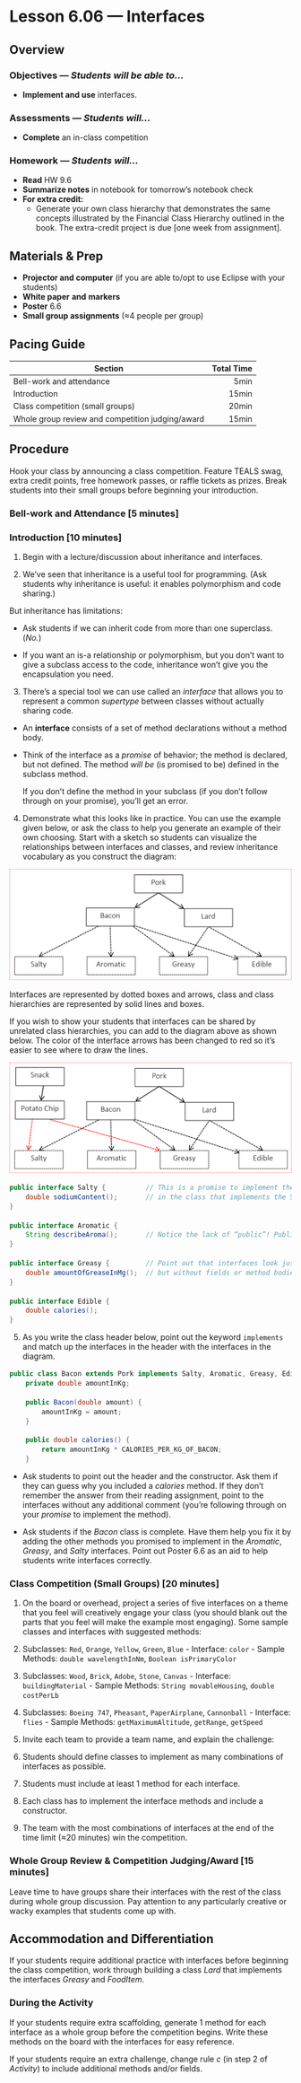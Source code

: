 Lesson 6.06 — Interfaces
====================================================================================================

Overview
--------
### Objectives — _Students will be able to…_
- **Implement and use** interfaces.

### Assessments — _Students will…_
- **Complete** an in-class competition

### Homework — _Students will…_
- **Read** HW 9.6
- **Summarize notes** in notebook for tomorrow’s notebook check
- **For extra credit:**
  - Generate your own class hierarchy that demonstrates the same concepts illustrated by the
    Financial Class Hierarchy outlined in the book. The extra-credit project is due \[one week from
    assignment\].


Materials & Prep
----------------
- **Projector and computer** (if you are able to/opt to use Eclipse with your students)
- **White paper** **and** **markers**
- **Poster** 6.6
- **Small group assignments** (≈4 people per group)


Pacing Guide
------------
| Section                                          | Total Time |
|--------------------------------------------------|-----------:|
| Bell-work and attendance                         |       5min |
| Introduction                                     |      15min |
| Class competition (small groups)                 |      20min |
| Whole group review and competition judging/award |      15min |


Procedure
---------
Hook your class by announcing a class competition. Feature TEALS swag, extra credit points, free
homework passes, or raffle tickets as prizes. Break students into their small groups before
beginning your introduction.

### Bell-work and Attendance \[5 minutes\]

### Introduction \[10 minutes\]

1. Begin with a lecture/discussion about inheritance and interfaces.

2. We’ve seen that inheritance is a useful tool for programming. (Ask students why inheritance is
  useful: it enables polymorphism and code sharing.)

  But inheritance has limitations:

  - Ask students if we can inherit code from more than one superclass. (_No._)

  - If you want an is-a relationship or polymorphism, but you don’t want to give a subclass access
    to the code, inheritance won’t give you the encapsulation you need.

3. There’s a special tool we can use called an *interface* that allows you to represent a common
  *supertype* between classes without actually sharing code.

  - An **interface** consists of a set of method declarations without a method body.

  - Think of the interface as a *promise* of behavior; the method is declared, but not defined. The
    method *will be* (is promised to be) defined in the subclass method.

    If you don’t define the method in your subclass (if you don’t follow through on your promise),
    you’ll get an error.

4. Demonstrate what this looks like in practice. You can use the example given below, or ask the
class to help you generate an example of their own choosing. Start with a sketch so students can
visualize the relationships between interfaces and classes, and review inheritance vocabulary as you
construct the diagram:

  <img src="media/figure-606a.png">

  Interfaces are represented by dotted boxes and arrows, class and class hierarchies are
  represented by solid lines and boxes.

  If you wish to show your students that interfaces can be shared by unrelated class hierarchies,
  you can add to the diagram above as shown below. The color of the interface arrows has been
  changed to red so it’s easier to see where to draw the lines.

  <img src="media/figure-606b.png">

  ``` Java
  public interface Salty {          // This is a promise to implement the sodiumContent
      double sodiumContent();       // in the class that implements the Salty interface.
  }

  public interface Aromatic {
      String describeAroma();       // Notice the lack of “public”! Public is *assumed*.
  }

  public interface Greasy {         // Point out that interfaces look just like classes
      double amountOfGreaseInMg();  // but without fields or method bodies
  }

  public interface Edible {
      double calories();
  }
  ```

5. As you write the class header below, point out the keyword `implements` and match up the
  interfaces in the header with the interfaces in the diagram.

  ``` Java
  public class Bacon extends Pork implements Salty, Aromatic, Greasy, Edible {
      private double amountInKg;

      public Bacon(double amount) {
          amountInKg = amount;
      }

      public double calories() {
          return amountInKg * CALORIES_PER_KG_OF_BACON;
      }
  ```

  - Ask students to point out the header and the constructor. Ask them if they can guess why you
    included a *calories* method. If they don’t remember the answer from their reading assignment,
    point to the interfaces without any additional comment (you’re following through on your
    *promise* to implement the method).

  - Ask students if the *Bacon* class is complete. Have them help you fix it by adding the other
    methods you promised to implement in the *Aromatic*, *Greasy*, and *Salty* interfaces. Point out
    Poster 6.6 as an aid to help students write interfaces correctly.

### Class Competition (Small Groups) \[20 minutes\]

1. On the board or overhead, project a series of five interfaces on a theme that you feel will
  creatively engage your class (you should blank out the parts that you feel will make the example
  most engaging). Some sample classes and interfaces with suggested methods:

  1. Subclasses: `Red`, `Orange`, `Yellow`, `Green`, `Blue`
    - Interface: `color`
    - Sample Methods: `double wavelengthInNm`, `Boolean isPrimaryColor`

  2. Subclasses: `Wood`, `Brick`, `Adobe`, `Stone`, `Canvas`
    - Interface: `buildingMaterial`
    - Sample Methods: `String movableHousing`, `double costPerLb`

  3. Subclasses: `Boeing 747`, `Pheasant`, `PaperAirplane`, `Cannonball`
    - Interface: `flies`
    - Sample Methods: `getMaximumAltitude`, `getRange`, `getSpeed`

2. Invite each team to provide a team name, and explain the challenge:

  1. Students should define classes to implement as many combinations of interfaces as possible.

  2. Students must include at least 1 method for each interface.

  3. Each class has to implement the interface methods and include a constructor.

3. The team with the most combinations of interfaces at the end of the time limit (≈20 minutes) win
  the competition.

### Whole Group Review & Competition Judging/Award \[15 minutes\]
Leave time to have groups share their interfaces with the rest of the class during whole group
discussion. Pay attention to any particularly creative or wacky examples that students come up with.


Accommodation and Differentiation
---------------------------------
If your students require additional practice with interfaces before beginning the class competition,
work through building a class *Lard* that implements the interfaces *Greasy* and *FoodItem*.

### During the Activity

If your students require extra scaffolding, generate 1 method for each interface as a whole group
before the competition begins. Write these methods on the board with the interfaces for easy
reference.

If your students require an extra challenge, change rule *c* (in step 2 of *Activity*) to include
additional methods and/or fields.
